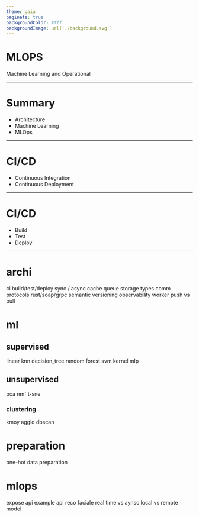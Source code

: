 ```yaml
---
theme: gaia
paginate: true
backgroundColor: #fff
backgroundImage: url('./background.svg')
---
```


# **MLOPS**

Machine Learning and Operational

---

# Summary

- Architecture
- Machine Learning
- MLOps

---
<!--
footer: Architecture
-->
<!--
- Build
- Test
- Deploy
-->
# CI/CD

- Continuous Integration
- Continuous Deployment

---

<!--
- build: create artifact
- test: test types: unit / integration / functional / e2e
- deploy: git pull / ssh docker pull / nomad run
-->

# CI/CD

- Build
- Test
- Deploy

---

# archi

ci build/test/deploy
sync / async
cache
queue
storage types
comm protocols rust/soap/grpc
semantic versioning
observability
worker push vs pull

# ml

## supervised

linear
knn
decision_tree
random forest
svm kernel
mlp

## unsupervised

pca
nmf
t-sne

### clustering

kmoy
agglo
dbscan

# preparation

one-hot
	data preparation

# mlops

expose api
example api reco faciale
real time vs aynsc
local vs remote model
